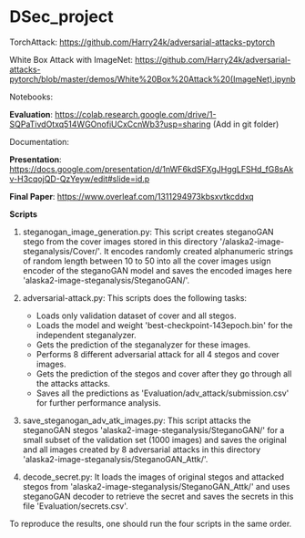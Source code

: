 # DSec_project
TorchAttack: https://github.com/Harry24k/adversarial-attacks-pytorch

White Box Attack with ImageNet: https://github.com/Harry24k/adversarial-attacks-pytorch/blob/master/demos/White%20Box%20Attack%20(ImageNet).ipynb

Notebooks:

**Evaluation**: https://colab.research.google.com/drive/1-SQPaTivdOtxq514WGOnofiUCxCcnWb3?usp=sharing (Add in git folder)


Documentation:

**Presentation**: https://docs.google.com/presentation/d/1nWF6kdSFXgJHggLFSHd_fG8sAkv-H3cqojQD-QzYeyw/edit#slide=id.p

**Final Paper**: https://www.overleaf.com/1311294973kbsxvtkcddxq


**Scripts**
1. steganogan_image_generation.py: This script creates steganoGAN stego from the cover images stored in this directory '/alaska2-image-steganalysis/Cover/'. It encodes randomly created alphanumeric strings of random length between 10 to 50 into all the cover images usign encoder of the steganoGAN model and saves the encoded images here 'alaska2-image-steganalysis/SteganoGAN/'.

2. adversarial-attack.py: This scripts does the following tasks:
   - Loads only validation dataset of cover and all stegos.
   - Loads the model and weight 'best-checkpoint-143epoch.bin' for the independent steganalyzer.
   - Gets the prediction of the steganalyzer for these images.
   - Performs 8 different adversarial attack for all 4 stegos and cover images.
   - Gets the prediction of the stegos and cover after they go through all the attacks attacks.
   - Saves all the predictions as 'Evaluation/adv_attack/submission.csv' for further performance analysis.

3. save_steganogan_adv_atk_images.py: This script attacks the  steganoGAN stegos 'alaska2-image-steganalysis/SteganoGAN/' for a small subset of the validation set (1000 images) and saves the original and all images created by 8 adversarial attacks in this directory 'alaska2-image-steganalysis/SteganoGAN_Attk/'. 

4. decode_secret.py: It loads the images of original stegos and attacked stegos from 'alaska2-image-steganalysis/SteganoGAN_Attk/' and uses steganoGAN decoder to retrieve the secret and saves the secrets in this file 'Evaluation/secrets.csv'. 

To reproduce the results, one should run the four scripts in the same order.



 
